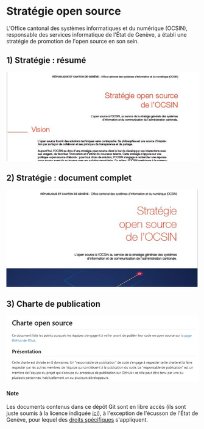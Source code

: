 # Stratégie open source

L'Office cantonal des systèmes informatiques et du numérique (OCSIN),
responsable des services informatique de l'État de Genève,
a établi une stratégie de promotion de l'open source en son sein.

## 1) Stratégie : résumé

[![](./images/resume.jpg)](./resume_strategie_open_source_v05.pdf)

## 2) Stratégie : document complet

[![](./images/strategie.jpg)](./strategie_open_source_v09.pdf)

## 3) Charte de publication

[![](./images/charte.jpg)](./charte_open_source.md)

#### Note
Les documents contenus dans ce dépôt Git sont en libre accès
(ils sont juste soumis à la licence indiquée
[ici](./LICENSE.md)),
à l'exception de l'écusson de l'État de Genève, pour lequel des
[droits spécifiques](https://www.ge.ch/document/armoiries-republique-du-canton-geneve)
s'appliquent.
